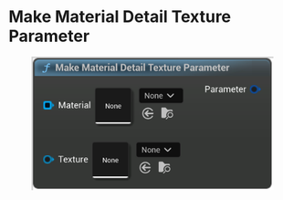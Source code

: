 # Make Material Detail Texture Parameter

<figure><img src="Make Material Detail Texture Parameter.png"></figure>